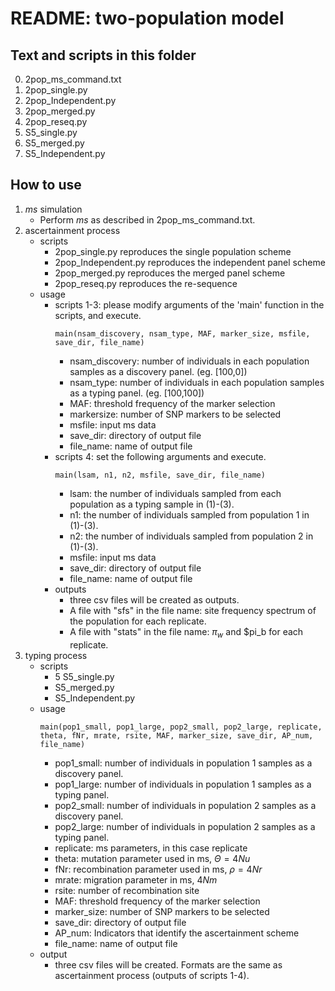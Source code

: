 # README: two-population model


## Text and scripts in this folder

0. 2pop_ms_command.txt
1. 2pop_single.py
2. 2pop_Independent.py
3. 2pop_merged.py
4. 2pop_reseq.py
5. S5_single.py
6. S5_merged.py
7. S5_Independent.py

## How to use

1. *ms* simulation
   - Perform *ms* as described in 2pop_ms_command.txt.
2. ascertainment process
   - scripts  
      - 2pop_single.py reproduces the single population scheme  
      - 2pop_Independent.py reproduces the independent panel scheme  
      - 2pop_merged.py reproduces the merged panel scheme  
      - 2pop_reseq.py reproduces the re-sequence
   - usage
      - scripts 1-3: please modify arguments of the 'main' function in the scripts, and execute.
        ```
        main(nsam_discovery, nsam_type, MAF, marker_size, msfile, save_dir, file_name)
        ```
        - nsam_discovery: number of individuals in each population samples as a discovery panel. (eg. [100,0])
        - nsam_type: number of individuals in each population samples as a typing panel. (eg. [100,100])
        - MAF: threshold frequency of the marker selection
        - markersize: number of SNP markers to be selected
        - msfile: input ms data
        - save_dir: directory of output file
        - file_name: name of output file
      - scripts 4: set the following arguments and execute.
        ```
        main(lsam, n1, n2, msfile, save_dir, file_name)
        ```
        - lsam: the number of individuals sampled from each population as a typing sample in (1)-(3).
        - n1: the number of individuals sampled from population 1 in (1)-(3).
        - n2: the number of individuals sampled from population 2 in (1)-(3).
        - msfile: input ms data
        - save_dir: directory of output file
        - file_name: name of output file
      - outputs
        - three csv files will be created as outputs.
        - A file with "sfs" in the file name: site frequency spectrum of the population for each replicate.
        - A file with "stats" in the file name: $\pi_w$ and $pi_b for each replicate.
3. typing process
   - scripts
      - 5 S5_single.py  
      - S5_merged.py  
      - S5_Independent.py  
   - usage
        ```
        main(pop1_small, pop1_large, pop2_small, pop2_large, replicate, theta, fNr, mrate, rsite, MAF, marker_size, save_dir, AP_num, file_name)
        ```
        - pop1_small: number of individuals in population 1 samples as a discovery panel.
        - pop1_large: number of individuals in population 1 samples as a typing panel.
        - pop2_small: number of individuals in population 2 samples as a discovery panel.
        - pop2_large: number of individuals in population 2 samples as a typing panel.
        - replicate: ms parameters, in this case replicate
        - theta: mutation parameter used in ms, $\Theta=4Nu$
        - fNr: recombination parameter used in ms, $\rho = 4Nr$
        - mrate: migration parameter in ms, $4Nm$
        - rsite: number of recombination site
        - MAF: threshold frequency of the marker selection
        - marker_size: number of SNP markers to be selected
        - save_dir: directory of output file
        - AP_num: Indicators that identify the ascertainment scheme
        - file_name: name of output file
   - output
     - three csv files will be created. Formats are the same as ascertainment process (outputs of scripts 1-4).
